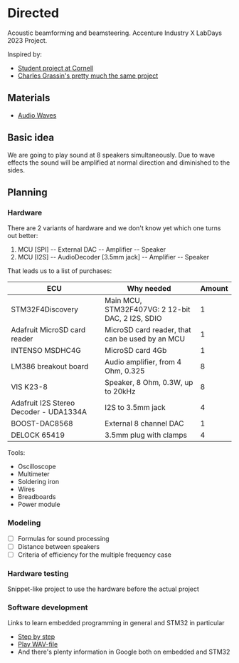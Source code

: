 # Directed
Acoustic beamforming and beamsteering. Accenture Industry X LabDays 2023 Project.

Inspired by:
- [Student project at Cornell](https://people.ece.cornell.edu/land/courses/ece4760/FinalProjects/s2012/tcj26_ecs227/tcj26_ecs227/index.html)
- [Charles Grassin's pretty much the same project](https://charleslabs.fr/en/project-Acoustic+beamsteering+with+a+speaker+array)

## Materials
- [Audio Waves](https://openstax.org/books/university-physics-volume-1/pages/17-2-speed-of-sound)

## Basic idea

We are going to play sound at 8 speakers simultaneously. Due to wave effects the sound will be amplified at normal direction and diminished to the sides.

## Planning

### Hardware

There are 2 variants of hardware and we don't know yet which one turns out better:

1. MCU [SPI] -- External DAC -- Amplifier -- Speaker
2. MCU [I2S] -- AudioDecoder [3.5mm jack] -- Amplifier -- Speaker

That leads us to a list of purchases:

| ECU                                    | Why needed                                       | Amount |
|----------------------------------------|--------------------------------------------------|--------|
| STM32F4Discovery                       | Main MCU, STM32F407VG: 2 12-bit DAC, 2 I2S, SDIO | 1      |
| Adafruit MicroSD card reader           | MicroSD card reader, that can be used by an MCU  | 1      |
| INTENSO MSDHC4G                        | MicroSD card 4Gb                                 | 1      |
| LM386 breakout board                   | Audio amplifier, from 4 Ohm, 0.325               | 8      |
| VIS K23-8                              | Speaker, 8 Ohm, 0.3W, up to 20kHz                | 8      |
| Adafruit I2S Stereo Decoder - UDA1334A | I2S to 3.5mm jack                                | 4      |
| BOOST-DAC8568                          | External 8 channel DAC                           | 1      |
| DELOCK 65419                           | 3.5mm plug with clamps                           | 4      |

Tools:
- Oscilloscope
- Multimeter
- Soldering iron
- Wires
- Breadboards
- Power module

### Modeling

- [ ] Formulas for sound processing
- [ ] Distance between speakers
- [ ] Criteria of efficiency for the multiple frequency case

### Hardware testing

Snippet-like project to use the hardware before the actual project

### Software development

Links to learn embedded programming in general and STM32 in particular

- [Step by step](https://wiki.st.com/stm32mcu/wiki/STM32StepByStep:Getting_started_with_STM32_:_STM32_step_by_step)
- [Play WAV-file](https://controllerstech.com/waveplayer-using-stm32-discovery/)
- And there's plenty information in Google both on embedded and STM32
